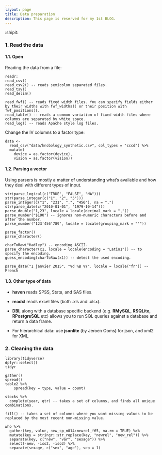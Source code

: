 ```yaml
---
layout: page
title: Data preparation
description: This page is reserved for my 1st BLOG.
---
```


:shipit:

### 1. Read the data
#### 1.1. Open
Reading the data from a file:
```
readr:
read_csv()
read_csv2() -- reads semicolon separated files.
read_tsv()
read_delim()

read_fwf() -- reads fixed width files. You can specify fields either by their widths with fwf_widths() or their position with fwf_positions().
read_table() -- reads a common variation of fixed width files where columns are separated by white space.
read_log() -- reads Apache style log files.
```

Change the IV columns to a factor type:
```
data <-
  read_csv("data/knobology_synthetic.csv", col_types = "cccd") %>%
  mutate(
    device = as.factor(device),
    vision = as.factor(vision))
```
#### 1.2. Parsing a vector

Using parsers is mostly a matter of understanding what’s available and how they deal with different types of input.

```
str(parse_logical(c("TRUE", "FALSE", "NA")))
str(parse_integer(c("1", "2", "3")))
parse_integer(c("1", "231", ".", "456"), na = ".")
str(parse_date(c("2010-01-01", "1979-10-14")))
parse_double("1,23", locale = locale(decimal_mark = ","))
parse_number("$100") -- ignores non-numeric characters before and after the number.
parse_number("123'456'789", locale = locale(grouping_mark = "'"))

parse_factor()
parse_character()

charToRaw("Hadley") -- encoding ASCII.
parse_character(x1, locale = locale(encoding = "Latin1")) -- to specify the encoding.
guess_encoding(charToRaw(x1)) -- detect the used encoding.

parse_date("1 janvier 2015", "%d %B %Y", locale = locale("fr")) -- French
```
#### 1.3. Other type of data
- **haven** reads SPSS, Stata, and SAS files.

- **readxl** reads excel files (both .xls and .xlsx).

- **DBI**, along with a database specific backend (e.g. **RMySQL**, **RSQLite**, **RPostgreSQL** etc) allows you to run SQL queries against a database and return a data frame.

- For hierarchical data: use **jsonlite** (by Jeroen Ooms) for json, and xml2 for XML.

### 2. Cleaning the data

```
library(tidyverse)
dplyr::select()
tidyr

gather()
spread()
table2 %>%
    spread(key = type, value = count)

stocks %>%
  complete(year, qtr) -- takes a set of columns, and finds all unique combinations.

fill() -- takes a set of columns where you want missing values to be replaced by the most recent non-missing value.

who %>%
  gather(key, value, new_sp_m014:newrel_f65, na.rm = TRUE) %>%
  mutate(key = stringr::str_replace(key, "newrel", "new_rel")) %>%
  separate(key, c("new", "var", "sexage")) %>%
  select(-new, -iso2, -iso3) %>%
  separate(sexage, c("sex", "age"), sep = 1)
```
